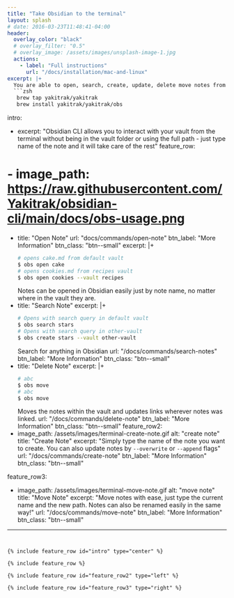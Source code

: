 ```yaml
---
title: "Take Obsidian to the terminal"
layout: splash
# date: 2016-03-23T11:48:41-04:00
header:
  overlay_color: "black"
  # overlay_filter: "0.5"
  # overlay_image: /assets/images/unsplash-image-1.jpg
  actions:
    - label: "Full instructions"
      url: "/docs/installation/mac-and-linux"
excerpt: |+
  You are able to open, search, create, update, delete move notes from your vault without leaving your terminal.
  ```zsh
   brew tap yakitrak/yakitrak
   brew install yakitrak/yakitrak/obs
  ```
intro:
  - excerpt: "Obsidian CLI allows you to interact with your vault from the terminal without being in the vault folder or using the full path - just type name of the note and it will take care of the rest"
feature_row:
  # - image_path: https://raw.githubusercontent.com/Yakitrak/obsidian-cli/main/docs/obs-usage.png
  - title: "Open Note"
    url: "docs/commands/open-note"
    btn_label: "More Information"
    btn_class: "btn--small"
    excerpt: |+
      ```zsh
      # opens cake.md from default vault
      $ obs open cake
      # opens cookies.md from recipes vault
      $ obs open cookies --vault recipes
      ```
      Notes can be opened in Obsidian easily just by note name, no matter where in the vault they are.
  - title: "Search Note"
    excerpt: |+
      ```zsh
      # Opens with search query in default vault
      $ obs search stars
      # Opens with search query in other-vault
      $ obs create stars --vault other-vault
      ```
      Search for anything in Obsidian
    url: "/docs/commands/search-notes"
    btn_label: "More Information"
    btn_class: "btn--small"
  - title: "Delete Note"
    excerpt: |+
      ```zsh
      # abc
      $ obs move
      # abc
      $ obs move
      ```
      Moves the notes within the vault and updates links wherever notes was linked.
    url: "/docs/commands/delete-note"
    btn_label: "More Information"
    btn_class: "btn--small"
feature_row2:
  - image_path: /assets/images/terminal-create-note.gif
    alt: "create note"
    title: "Create Note"
    excerpt: "Simply type the name of the note you want to create. You can also update notes by `--overwrite` or `--append` flags"
    url: "/docs/commands/create-note"
    btn_label: "More Information"
    btn_class: "btn--small"

feature_row3:
  - image_path: /assets/images/terminal-move-note.gif
    alt: "move note"
    title: "Move Note"
    excerpt: "Move notes with ease, just type the current name and the new path. Notes can also be renamed easily in the same way!"
    url: "/docs/commands/move-note"
    btn_label: "More Information"
    btn_class: "btn--small"
---
```


{% include feature_row id="intro" type="center" %}

{% include feature_row %}

{% include feature_row id="feature_row2" type="left" %}

{% include feature_row id="feature_row3" type="right" %}


